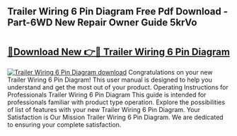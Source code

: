 ## Trailer Wiring 6 Pin Diagram Free Pdf Download - Part-6WD New Repair Owner Guide 5krVo

# <h2><a href="http://dfn2y8.blite.top/?on=Trailer+Wiring+6+Pin+Diagram">🔗Download New 👉🔴 Trailer Wiring 6 Pin Diagram</a></h2>

[![Trailer Wiring 6 Pin Diagram download](https://i.imgur.com/lujVjoI.png)](http://dfn2y8.blite.top/?on=Trailer+Wiring+6+Pin+Diagram)
Congratulations on your new Trailer Wiring 6 Pin Diagram! This user manual is designed to help you understand and get the most out of your product. Operating Instructions for Professionals Trailer Wiring 6 Pin Diagram This guide is intended for professionals familiar with product type operation. Explore the possibilities of list of features with your new Trailer Wiring 6 Pin Diagram. Your Satisfaction is Our Mission Trailer Wiring 6 Pin Diagram. We are dedicated to ensuring your complete satisfaction.
